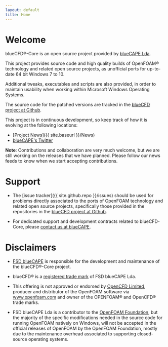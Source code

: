 ```yaml
---
layout: default
title: Home
---
```


# Welcome

blueCFD®-Core is an open source project provided by [blueCAPE Lda](http://www.bluecape.com.pt).

This project provides source code and high quality builds of OpenFOAM® technology
and related open source projects, as unofficial ports for up-to-date 64 bit Windows
7 to 10.

Additional tweaks, executables and scripts are also provided, in order to
maintain usability when working within Microsoft Windows Operating Systems.

The source code for the patched versions are tracked in the
[blueCFD project at Github](http://github.com/blueCFD).

This project is in continuous development, so keep track of how it is evolving
at the following locations:

 * [Project News]({{ site.baseurl }}/News)
 * [blueCAPE's Twitter](https://twitter.com/bluecapept)

**Note**: Contributions and collaboration are very much welcome, but we are
still working on the releases that we have planned. Please follow our news
feeds to know when we start accepting contributions.


# Support

 * The [issue tracker]({{ site.github.repo }}/issues) should be used for problems
   directly associated to the ports of OpenFOAM technology and related open source
   projects, specifically those provided in the repositories in the
   [blueCFD project at Github](http://github.com/blueCFD).

 * For dedicated support and development contracts related to blueCFD-Core,
   please [contact us at blueCAPE](http://bluecfd.com/contact).


# Disclaimers

 * [FSD blueCAPE](http://bluecape.com.pt) is responsible for the development and
   maintenance of the blueCFD®-Core project.

 * blueCFD® is a [registered trade mark](http://bluecfd.com/trademark) of
   FSD blueCAPE Lda.

 * This offering is not approved or endorsed by [OpenCFD Limited](http://www.openfoam.com),
   producer and distributor of the OpenFOAM software via www.openfoam.com and owner of the
   OPENFOAM® and OpenCFD® trade marks.

 * FSD blueCAPE Lda is a contributor to the [OpenFOAM Foundation](http://openfoam.org),
   but the majority of the specific modifications needed in the source code
   for running OpenFOAM natively on Windows, will not be accepted in
   the official releases of OpenFOAM by the OpenFOAM Foundation, mostly due to
   the maintenance overhead associated to supporting closed-source operating
   systems.
